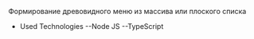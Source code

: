 Формирование древовидного меню из массива или плоского списка

- Used Technologies
--Node JS
--TypeScript